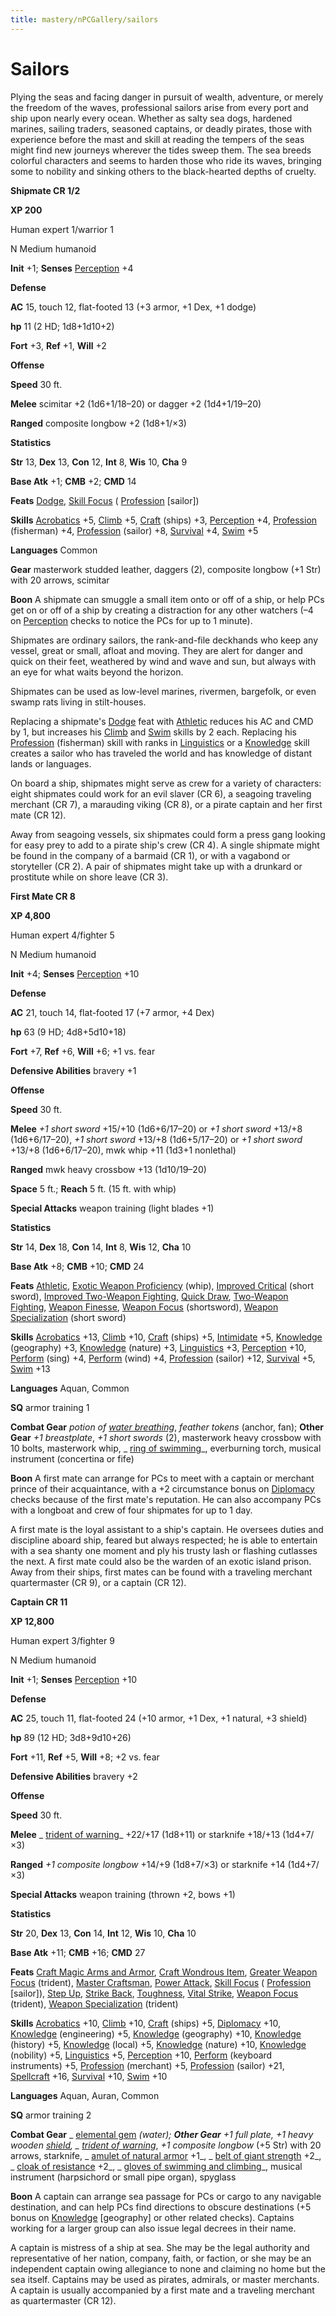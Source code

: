 ```yaml
---
title: mastery/nPCGallery/sailors
---
```

# Sailors

Plying the seas and facing danger in pursuit of wealth, adventure, or merely the freedom of the waves, professional sailors arise from every port and ship upon nearly every ocean. Whether as salty sea dogs, hardened marines, sailing traders, seasoned captains, or deadly pirates, those with experience before the mast and skill at reading the tempers of the seas might find new journeys wherever the tides sweep them. The sea breeds colorful characters and seems to harden those who ride its waves, bringing some to nobility and sinking others to the black-hearted depths of cruelty.

**Shipmate CR 1/2**

**XP 200**

Human expert 1/warrior 1

N Medium humanoid

**Init** +1; **Senses** [Perception](../../skills/perception#_perception) +4

**Defense**

**AC** 15, touch 12, flat-footed 13 (+3 armor, +1 Dex, +1 dodge)

**hp** 11 (2 HD; 1d8+1d10+2)

**Fort** +3, **Ref** +1, **Will** +2

**Offense**

**Speed** 30 ft.

**Melee** scimitar +2 (1d6+1/18–20) or dagger +2 (1d4+1/19–20)

**Ranged** composite longbow +2 (1d8+1/×3)

**Statistics**

**Str** 13, **Dex** 13, **Con** 12, **Int** 8, **Wis** 10, **Cha** 9

**Base Atk** +1; **CMB** +2; **CMD** 14

**Feats** [Dodge](../../feats#_dodge), [Skill Focus](../../feats#_skill-focus) ( [Profession](../../skills/profession#_profession) [sailor])

**Skills** [Acrobatics](../../skills/acrobatics#_acrobatics) +5, [Climb](../../skills/climb#_climb) +5, [Craft](../../skills/craft#_craft) (ships) +3, [Perception](../../skills/perception#_perception) +4, [Profession](../../skills/profession#_profession) (fisherman) +4, [Profession](../../skills/profession#_profession) (sailor) +8, [Survival](../../skills/survival#_survival) +4, [Swim](../../skills/swim#_swim) +5

**Languages** Common

**Gear** masterwork studded leather, daggers (2), composite longbow (+1 Str) with 20 arrows, scimitar

**Boon** A shipmate can smuggle a small item onto or off of a ship, or help PCs get on or off of a ship by creating a distraction for any other watchers (–4 on [Perception](../../skills/perception#_perception) checks to notice the PCs for up to 1 minute).

Shipmates are ordinary sailors, the rank-and-file deckhands who keep any vessel, great or small, afloat and moving. They are alert for danger and quick on their feet, weathered by wind and wave and sun, but always with an eye for what waits beyond the horizon.

Shipmates can be used as low-level marines, rivermen, bargefolk, or even swamp rats living in stilt-houses.

Replacing a shipmate's [Dodge](../../feats#_dodge) feat with [Athletic](../../feats#_athletic) reduces his AC and CMD by 1, but increases his [Climb](../../skills/climb#_climb) and [Swim](../../skills/swim#_swim) skills by 2 each. Replacing his [Profession](../../skills/profession#_profession) (fisherman) skill with ranks in [Linguistics](../../skills/linguistics#_linguistics) or a [Knowledge](../../skills/knowledge#_knowledge) skill creates a sailor who has traveled the world and has knowledge of distant lands or languages.

On board a ship, shipmates might serve as crew for a variety of characters: eight shipmates could work for an evil slaver (CR 6), a seagoing traveling merchant (CR 7), a marauding viking (CR 8), or a pirate captain and her first mate (CR 12).

Away from seagoing vessels, six shipmates could form a press gang looking for easy prey to add to a pirate ship's crew (CR 4). A single shipmate might be found in the company of a barmaid (CR 1), or with a vagabond or storyteller (CR 2). A pair of shipmates might take up with a drunkard or prostitute while on shore leave (CR 3).

**First Mate CR 8**

**XP 4,800**

Human expert 4/fighter 5

N Medium humanoid

**Init** +4; **Senses** [Perception](../../skills/perception#_perception) +10

**Defense**

**AC** 21, touch 14, flat-footed 17 (+7 armor, +4 Dex)

**hp** 63 (9 HD; 4d8+5d10+18)

**Fort** +7, **Ref** +6, **Will** +6; +1 vs. fear

**Defensive Abilities** bravery +1

**Offense**

**Speed** 30 ft.

**Melee** _+1 short sword_ +15/+10 (1d6+6/17–20) or _+1 short sword_ +13/+8 (1d6+6/17–20), _+1 short sword_ +13/+8 (1d6+5/17–20) or _+1 short sword_ +13/+8 (1d6+6/17–20), mwk whip +11 (1d3+1 nonlethal)

**Ranged** mwk heavy crossbow +13 (1d10/19–20)

**Space** 5 ft.; **Reach** 5 ft. (15 ft. with whip)

**Special Attacks** weapon training (light blades +1)

**Statistics**

**Str** 14, **Dex** 18, **Con** 14, **Int** 8, **Wis** 12, **Cha** 10

**Base Atk** +8; **CMB** +10; **CMD** 24

**Feats** [Athletic](../../feats#_athletic), [Exotic Weapon Proficiency](../../feats#_exotic-weapon-proficiency) (whip), [Improved Critical](../../feats#_improved-critical) (short sword), [Improved Two-Weapon Fighting](../../feats#_improved-two-weapon-fighting), [Quick Draw](../../feats#_quick-draw), [Two-Weapon Fighting](../../feats#_two-weapon-fighting), [Weapon Finesse](../../feats#_weapon-finesse), [Weapon Focus](../../feats#_weapon-focus) (shortsword), [Weapon Specialization](../../feats#_weapon-specialization) (short sword)

**Skills** [Acrobatics](../../skills/acrobatics#_acrobatics) +13, [Climb](../../skills/climb#_climb) +10, [Craft](../../skills/craft#_craft) (ships) +5, [Intimidate](../../skills/intimidate#_intimidate) +5, [Knowledge](../../skills/knowledge#_knowledge) (geography) +3, [Knowledge](../../skills/knowledge#_knowledge) (nature) +3, [Linguistics](../../skills/linguistics#_linguistics) +3, [Perception](../../skills/perception#_perception) +10, [Perform](../../skills/perform#_perform) (sing) +4, [Perform](../../skills/perform#_perform) (wind) +4, [Profession](../../skills/profession#_profession) (sailor) +12, [Survival](../../skills/survival#_survival) +5, [Swim](../../skills/swim#_swim) +13

**Languages** Aquan, Common

**SQ** armor training 1

**Combat Gear** _potion of [water breathing](../../spells/waterBreathing#_water-breathing)_, _feather tokens_ (anchor, fan); **Other Gear** _+1 breastplate_, _+1 short swords_ (2), masterwork heavy crossbow with 10 bolts, masterwork whip, _ [ring of swimming](../../magicItems/rings#_ring-of-swimming)_, everburning torch, musical instrument (concertina or fife)

**Boon** A first mate can arrange for PCs to meet with a captain or merchant prince of their acquaintance, with a +2 circumstance bonus on [Diplomacy](../../skills/diplomacy#_diplomacy) checks because of the first mate's reputation. He can also accompany PCs with a longboat and crew of four shipmates for up to 1 day.

A first mate is the loyal assistant to a ship's captain. He oversees duties and discipline aboard ship, feared but always respected; he is able to entertain with a sea shanty one moment and ply his trusty lash or flashing cutlasses the next. A first mate could also be the warden of an exotic island prison. Away from their ships, first mates can be found with a traveling merchant quartermaster (CR 9), or a captain (CR 12).

**Captain CR 11**

**XP 12,800**

Human expert 3/fighter 9

N Medium humanoid

**Init** +1; **Senses** [Perception](../../skills/perception#_perception) +10

**Defense**

**AC** 25, touch 11, flat-footed 24 (+10 armor, +1 Dex, +1 natural, +3 shield)

**hp** 89 (12 HD; 3d8+9d10+26)

**Fort** +11, **Ref** +5, **Will** +8; +2 vs. fear

**Defensive Abilities** bravery +2

**Offense**

**Speed** 30 ft.

**Melee** _ [trident of warning](../../magicItems/weapons#_trident-of-warning)_ +22/+17 (1d8+11) or starknife +18/+13 (1d4+7/×3)

**Ranged** _+1 composite longbow_ +14/+9 (1d8+7/×3) or starknife +14 (1d4+7/×3)

**Special Attacks** weapon training (thrown +2, bows +1)

**Statistics**

**Str** 20, **Dex** 13, **Con** 14, **Int** 12, **Wis** 10, **Cha** 10

**Base Atk** +11; **CMB** +16; **CMD** 27

**Feats** [Craft Magic Arms and Armor](../../feats#_craft-magic-arms-and-armor), [Craft Wondrous Item](../../feats#_craft-wondrous-item), [Greater Weapon Focus](../../feats#_greater-weapon-focus) (trident), [Master Craftsman](../../feats#_master-craftsman), [Power Attack](../../feats#_power-attack), [Skill Focus](../../feats#_skill-focus) ( [Profession](../../skills/profession#_profession) [sailor]), [Step Up](../../feats#_step-up), [Strike Back](../../feats#_strike-back), [Toughness](../../feats#_toughness), [Vital Strike](../../feats#_vital-strike), [Weapon Focus](../../feats#_weapon-focus) (trident), [Weapon Specialization](../../feats#_weapon-specialization) (trident)

**Skills** [Acrobatics](../../skills/acrobatics#_acrobatics) +10, [Climb](../../skills/climb#_climb) +10, [Craft](../../skills/craft#_craft) (ships) +5, [Diplomacy](../../skills/diplomacy#_diplomacy) +10, [Knowledge](../../skills/knowledge#_knowledge) (engineering) +5, [Knowledge](../../skills/knowledge#_knowledge) (geography) +10, [Knowledge](../../skills/knowledge#_knowledge) (history) +5, [Knowledge](../../skills/knowledge#_knowledge) (local) +5, [Knowledge](../../skills/knowledge#_knowledge) (nature) +10, [Knowledge](../../skills/knowledge#_knowledge) (nobility) +5, [Linguistics](../../skills/linguistics#_linguistics) +5, [Perception](../../skills/perception#_perception) +10, [Perform](../../skills/perform#_perform) (keyboard instruments) +5, [Profession](../../skills/profession#_profession) (merchant) +5, [Profession](../../skills/profession#_profession) (sailor) +21, [Spellcraft](../../skills/spellcraft#_spellcraft) +16, [Survival](../../skills/survival#_survival) +10, [Swim](../../skills/swim#_swim) +10

**Languages** Aquan, Auran, Common

**SQ** armor training 2

**Combat Gear** _ [elemental gem](../../magicItems/wondrousItems#_elemental-gem) _(water); **Other Gear** _+1 full plate_, _+1 heavy wooden [shield](../../spells/shield#_shield)_, _ [trident of warning](../../magicItems/weapons#_trident-of-warning)_, _+1 composite longbow_ (+5 Str) with 20 arrows, starknife, _ [amulet of natural armor](../../magicItems/wondrousItems#_amulet-of-natural-armor) +1_, _ [belt of giant strength](../../magicItems/wondrousItems#_belt-of-giant-strength) +2_, _ [cloak of resistance](../../magicItems/wondrousItems#_cloak-of-resistance) +2_, _ [gloves of swimming and climbing](../../magicItems/wondrousItems#_gloves-of-swimming-and-climbing)_, musical instrument (harpsichord or small pipe organ), spyglass

**Boon** A captain can arrange sea passage for PCs or cargo to any navigable destination, and can help PCs find directions to obscure destinations (+5 bonus on [Knowledge](../../skills/knowledge#_knowledge) [geography] or other related checks). Captains working for a larger group can also issue legal decrees in their name.

A captain is mistress of a ship at sea. She may be the legal authority and representative of her nation, company, faith, or faction, or she may be an independent captain owing allegiance to none and claiming no home but the sea itself. Captains may be used as pirates, admirals, or master merchants. A captain is usually accompanied by a first mate and a traveling merchant as quartermaster (CR 12).

